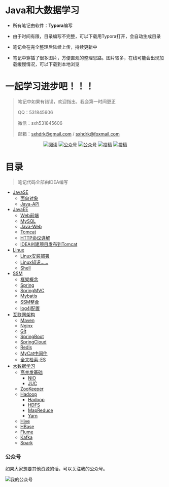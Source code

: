# Java和大数据学习

- 所有笔记由软件：**Typora**编写

- 由于时间有限，目录编写不完整，可以下载用Typora打开，会自动生成目录

- 笔记会在完全整理后陆续上传，持续更新中

- 笔记中穿插了很多图片，方便直观的整理思路。图片较多，在线可能会出现加载缓慢情况，可以下载到本地浏览

 # 一起学习进步吧！！！

> 笔记中如果有错误，欢迎指出，我会第一时间更正
>
> QQ：531845606
>
> 微信：sxh531845606
>
> 邮箱：sxhdrk@gmail.com	/	sxhdrk@foxmail.com

<p align="center">
  <a href="https://snailclimb.gitee.io/javaguide"><img src="https://img.shields.io/badge/阅读-read-brightgreen.svg" alt="阅读"></a>
  <a href="#公众号"><img src="https://img.shields.io/badge/%E5%85%AC%E4%BC%97%E5%8F%B7-JavaGuide-lightgrey.svg" alt="公众号"></a>
  <a href="#公众号"><img src="https://img.shields.io/badge/PDF-Java面试突击-important.svg" alt="公众号"></a>
  <a href="#投稿"><img src="https://img.shields.io/badge/support-投稿-critical.svg" alt="投稿"></a>
  <a href="https://xiaozhuanlan.com/javainterview?rel=javaguide"><img src="https://img.shields.io/badge/Java-面试指南-important" alt="投稿"></a>
</p>

# 目录

> 笔记代码全部由IDEA编写

- [JavaSE](JavaSE)
  - [面向对象](JavaSE/面向对象笔记)
  - [Java-API](JavaSE/API学习笔记)
- [JavaEE](JavaEE)
  - [Web前端](JavaEE/1、Web前端)
  - [MySQL](JavaEE/2、MySQL)
  - [Java-Web](JavaEE/3、Java部分)
  - [Tomcat](JavaEE/4、Tomcat)
  - [HTTP协议详解](JavaEE/HTTP协议详解.md)
  - [IDEA创建项目发布到Tomcat](JavaEE/IDEA创建Web项目并发布到Tomcat.md)
- [Linux](Linux)
  - [Linux安装部署](Linux/Linux安装部署)
  - [Linux知识......](Linux/Linux知识)
  - [Shell](Linux/Shell)
- [SSM](SSM)
  - [框架概念](SSM/框架概念.md)
  - [Spring](SSM/Spring)
  - [SpringMVC](SSM/SpringMVC)
  - [Mybatis](SSM/Mybatis)
  - [SSM整合](SSM/SSM整合)
  - [log4j配置](SSM/log4j配置文件.md)
- [互联网架构](互联网架构)
  - [Maven](互联网架构/1、Maven)
  - [Nginx](互联网架构/2、Nginx)
  - [Git](互联网架构/3、Git)
  - [SpringBoot](互联网架构/4、SpringBoot)
  - [SpringCloud](互联网架构/5、SpringCloud)
  - [Redis](互联网架构/7、Redis)
  - [MyCat中间件](互联网架构/8、mycat中间件)
  - [全文检索-ES](互联网架构/9、全文检索)
- [大数据学习](大数据学习)
  - [高并发基础](大数据学习/1、高并发基础)
    - [NIO](大数据学习/1、高并发基础/NIO)
    - [JUC](大数据学习/1、高并发基础/JUC)
  - [ZooKeeper](大数据学习/2、ZooKeeper)
  - [Hadoop](大数据学习/3、Hadoop)
    - [Hadoop](大数据学习/3、Hadoop/1、Hadoop)
    - [HDFS](大数据学习/3、Hadoop/2、HDFS)
    - [MapReduce](大数据学习/3、Hadoop/3、MapReduce)
    - [Yarn](大数据学习/3、Hadoop/4、Yarn)
  - [Hive](大数据学习/4、Hive)
  - [HBase](大数据学习/5、HBase)
  - [Flume](大数据学习/6、Flume)
  - [Kafka](大数据学习/7、Kafka)
  - [Spark](大数据学习/8、Spark)


### 公众号

如果大家想要其他资源的话，可以关注我的公众号。

![我的公众号](xxx)
